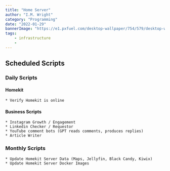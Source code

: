 ```yaml
---
title: "Home Server"
author: "I.M. Wright"
category: "Programming"
date: "2022-01-29"
bannerImage: "https://e1.pxfuel.com/desktop-wallpaper/754/579/desktop-wallpaper-best-5-windows-home-server-on-hip-servers.jpg"
tags:
    - infrastructure
    -
---
```


## Scheduled Scripts

### Daily Scripts

#### Homekit

    * Verify Homekit is online

#### Business Scripts

	* Instagram Growth / Engagement
	* Linkedin Checker / Requestor
	* YouTube comment bots (GPT reads comments, produces replies)
	* Article Writer

### Monthly Scripts

    * Update Homekit Server Data (Maps, Jellyfin, Black Candy, Kiwix)
    * Update Homekit Server Docker Images
